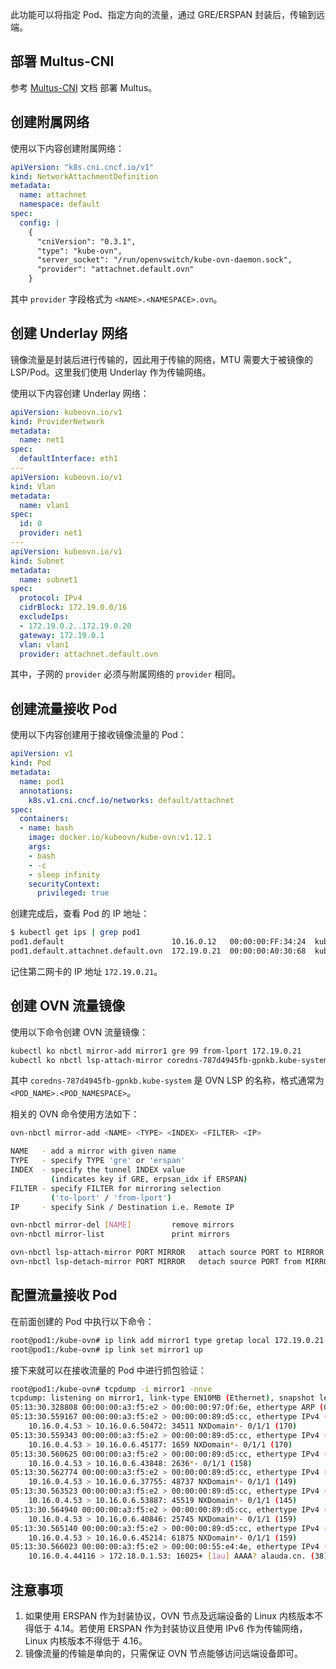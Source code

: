 
此功能可以将指定 Pod、指定方向的流量，通过 GRE/ERSPAN 封装后，传输到远端。

## 部署 Multus-CNI

参考 [Multus-CNI](https://github.com/k8snetworkplumbingwg/multus-cni) 文档 部署 Multus。

## 创建附属网络

使用以下内容创建附属网络：

```yaml linenums="1"
apiVersion: "k8s.cni.cncf.io/v1"
kind: NetworkAttachmentDefinition
metadata:
  name: attachnet
  namespace: default
spec:
  config: |
    {
      "cniVersion": "0.3.1",
      "type": "kube-ovn",
      "server_socket": "/run/openvswitch/kube-ovn-daemon.sock",
      "provider": "attachnet.default.ovn"
    }
```

其中 `provider` 字段格式为 `<NAME>.<NAMESPACE>.ovn`。

## 创建 Underlay 网络

镜像流量是封装后进行传输的，因此用于传输的网络，MTU 需要大于被镜像的 LSP/Pod。这里我们使用 Underlay 作为传输网络。

使用以下内容创建 Underlay 网络：

```yaml linenums="1"
apiVersion: kubeovn.io/v1
kind: ProviderNetwork
metadata:
  name: net1
spec:
  defaultInterface: eth1
---
apiVersion: kubeovn.io/v1
kind: Vlan
metadata:
  name: vlan1
spec:
  id: 0
  provider: net1
---
apiVersion: kubeovn.io/v1
kind: Subnet
metadata:
  name: subnet1
spec:
  protocol: IPv4
  cidrBlock: 172.19.0.0/16
  excludeIps:
  - 172.19.0.2..172.19.0.20
  gateway: 172.19.0.1
  vlan: vlan1
  provider: attachnet.default.ovn
```

其中，子网的 `provider` 必须与附属网络的 `provider` 相同。

## 创建流量接收 Pod

使用以下内容创建用于接收镜像流量的 Pod：

```yaml linenums="1"
apiVersion: v1
kind: Pod
metadata:
  name: pod1
  annotations:
    k8s.v1.cni.cncf.io/networks: default/attachnet
spec:
  containers:
  - name: bash
    image: docker.io/kubeovn/kube-ovn:v1.12.1
    args:
    - bash
    - -c
    - sleep infinity
    securityContext:
      privileged: true
```

创建完成后，查看 Pod 的 IP 地址：

```bash
$ kubectl get ips | grep pod1
pod1.default                        10.16.0.12   00:00:00:FF:34:24  kube-ovn-worker  ovn-default
pod1.default.attachnet.default.ovn  172.19.0.21  00:00:00:A0:30:68  kube-ovn-worker  subnet1
```

记住第二网卡的 IP 地址 `172.19.0.21`。

## 创建 OVN 流量镜像

使用以下命令创建 OVN 流量镜像：

```bash
kubectl ko nbctl mirror-add mirror1 gre 99 from-lport 172.19.0.21
kubectl ko nbctl lsp-attach-mirror coredns-787d4945fb-gpnkb.kube-system mirror1
```

其中 `coredns-787d4945fb-gpnkb.kube-system` 是 OVN LSP 的名称，格式通常为 `<POD_NAME>.<POD_NAMESPACE>`。

相关的 OVN 命令使用方法如下：

```bash
ovn-nbctl mirror-add <NAME> <TYPE> <INDEX> <FILTER> <IP>

NAME   - add a mirror with given name
TYPE   - specify TYPE 'gre' or 'erspan'
INDEX  - specify the tunnel INDEX value
         (indicates key if GRE, erpsan_idx if ERSPAN)
FILTER - specify FILTER for mirroring selection
         ('to-lport' / 'from-lport')
IP     - specify Sink / Destination i.e. Remote IP

ovn-nbctl mirror-del [NAME]         remove mirrors
ovn-nbctl mirror-list               print mirrors

ovn-nbctl lsp-attach-mirror PORT MIRROR   attach source PORT to MIRROR
ovn-nbctl lsp-detach-mirror PORT MIRROR   detach source PORT from MIRROR
```

## 配置流量接收 Pod

在前面创建的 Pod 中执行以下命令：

```bash
root@pod1:/kube-ovn# ip link add mirror1 type gretap local 172.19.0.21 key 99 dev net1
root@pod1:/kube-ovn# ip link set mirror1 up
```

接下来就可以在接收流量的 Pod 中进行抓包验证：

```bash
root@pod1:/kube-ovn# tcpdump -i mirror1 -nnve
tcpdump: listening on mirror1, link-type EN10MB (Ethernet), snapshot length 262144 bytes
05:13:30.328808 00:00:00:a3:f5:e2 > 00:00:00:97:0f:6e, ethertype ARP (0x0806), length 42: Ethernet (len 6), IPv4 (len 4), Request who-has 10.16.0.7 tell 10.16.0.4, length 28
05:13:30.559167 00:00:00:a3:f5:e2 > 00:00:00:89:d5:cc, ethertype IPv4 (0x0800), length 212: (tos 0x0, ttl 64, id 57364, offset 0, flags [DF], proto UDP (17), length 198)
    10.16.0.4.53 > 10.16.0.6.50472: 34511 NXDomain*- 0/1/1 (170)
05:13:30.559343 00:00:00:a3:f5:e2 > 00:00:00:89:d5:cc, ethertype IPv4 (0x0800), length 212: (tos 0x0, ttl 64, id 57365, offset 0, flags [DF], proto UDP (17), length 198)
    10.16.0.4.53 > 10.16.0.6.45177: 1659 NXDomain*- 0/1/1 (170)
05:13:30.560625 00:00:00:a3:f5:e2 > 00:00:00:89:d5:cc, ethertype IPv4 (0x0800), length 200: (tos 0x0, ttl 64, id 57367, offset 0, flags [DF], proto UDP (17), length 186)
    10.16.0.4.53 > 10.16.0.6.43848: 2636*- 0/1/1 (158)
05:13:30.562774 00:00:00:a3:f5:e2 > 00:00:00:89:d5:cc, ethertype IPv4 (0x0800), length 191: (tos 0x0, ttl 64, id 57368, offset 0, flags [DF], proto UDP (17), length 177)
    10.16.0.4.53 > 10.16.0.6.37755: 48737 NXDomain*- 0/1/1 (149)
05:13:30.563523 00:00:00:a3:f5:e2 > 00:00:00:89:d5:cc, ethertype IPv4 (0x0800), length 187: (tos 0x0, ttl 64, id 57369, offset 0, flags [DF], proto UDP (17), length 173)
    10.16.0.4.53 > 10.16.0.6.53887: 45519 NXDomain*- 0/1/1 (145)
05:13:30.564940 00:00:00:a3:f5:e2 > 00:00:00:89:d5:cc, ethertype IPv4 (0x0800), length 201: (tos 0x0, ttl 64, id 57370, offset 0, flags [DF], proto UDP (17), length 187)
    10.16.0.4.53 > 10.16.0.6.40846: 25745 NXDomain*- 0/1/1 (159)
05:13:30.565140 00:00:00:a3:f5:e2 > 00:00:00:89:d5:cc, ethertype IPv4 (0x0800), length 201: (tos 0x0, ttl 64, id 57371, offset 0, flags [DF], proto UDP (17), length 187)
    10.16.0.4.53 > 10.16.0.6.45214: 61875 NXDomain*- 0/1/1 (159)
05:13:30.566023 00:00:00:a3:f5:e2 > 00:00:00:55:e4:4e, ethertype IPv4 (0x0800), length 80: (tos 0x0, ttl 64, id 45937, offset 0, flags [DF], proto UDP (17), length 66)
    10.16.0.4.44116 > 172.18.0.1.53: 16025+ [1au] AAAA? alauda.cn. (38)
```

## 注意事项

1. 如果使用 ERSPAN 作为封装协议，OVN 节点及远端设备的 Linux 内核版本不得低于 4.14。若使用 ERSPAN 作为封装协议且使用 IPv6 作为传输网络，Linux 内核版本不得低于 4.16。
2. 镜像流量的传输是单向的，只需保证 OVN 节点能够访问远端设备即可。